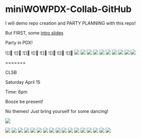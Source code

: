 # miniWOWPDX-Collab-GitHub
I will demo repo creation and PARTY PLANNING with this repo!

But FIRST, some [intro slides](https://docs.google.com/presentation/d/1sf24kf1t9xiXMcEm5bBkF3Plg4GfYy5YOOpqHbJ9zFc/edit#slide=id.g11cbf1d5c5_0_0)


Party in PDX!

![]:dart:
![]:dart:
![]:dart:
![]:dart:
![]:dart:
![]:space_invader:
![]:space_invader:
![]:space_invader:
![](http://i.imgur.com/11dgn.gif)
![](http://i.imgur.com/11dgn.gif)
![](http://i.imgur.com/11dgn.gif)
![](http://i.imgur.com/11dgn.gif)
![](http://cultofthepartyparrot.com/parrots/reversecongaparrot.gif)
![](http://cultofthepartyparrot.com/parrots/reversecongaparrot.gif)
![](http://cultofthepartyparrot.com/parrots/reversecongaparrot.gif)
![](http://cultofthepartyparrot.com/parrots/reversecongaparrot.gif)
![](http://cultofthepartyparrot.com/parrots/reversecongaparrot.gif)
![](http://cultofthepartyparrot.com/parrots/reversecongaparrot.gif)

=======

CLSB

Saturday April 15

Time: 6pm 

Booze be present!

No themes!  Just bring yourself for some dancing!

![](https://media.giphy.com/media/Ta1zCPgNNr2GQ/giphy.gif)

![](http://cultofthepartyparrot.com/parrots/reversecongaparrot.gif)
![](http://cultofthepartyparrot.com/parrots/reversecongaparrot.gif)
![](http://cultofthepartyparrot.com/parrots/reversecongaparrot.gif)
![](http://cultofthepartyparrot.com/parrots/reversecongaparrot.gif)
![](http://cultofthepartyparrot.com/parrots/reversecongaparrot.gif)
![](http://cultofthepartyparrot.com/parrots/reversecongaparrot.gif)
![](http://cultofthepartyparrot.com/parrots/reversecongaparrot.gif)
![](http://cultofthepartyparrot.com/parrots/reversecongaparrot.gif)
![](http://cultofthepartyparrot.com/parrots/reversecongaparrot.gif)
![](http://cultofthepartyparrot.com/parrots/reversecongaparrot.gif)
![](http://cultofthepartyparrot.com/parrots/reversecongaparrot.gif)
![](http://cultofthepartyparrot.com/parrots/reversecongaparrot.gif)
![](http://cultofthepartyparrot.com/parrots/reversecongaparrot.gif)
![](http://cultofthepartyparrot.com/parrots/reversecongaparrot.gif)
![](http://cultofthepartyparrot.com/parrots/reversecongaparrot.gif)
![](http://cultofthepartyparrot.com/parrots/reversecongaparrot.gif)
![](http://cultofthepartyparrot.com/parrots/reversecongaparrot.gif)
